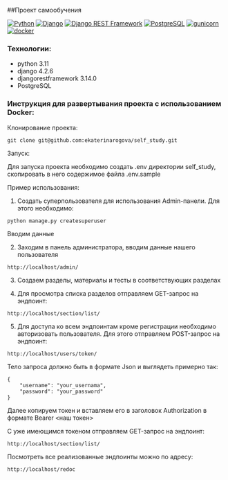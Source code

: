##Проект самообучения

[![Python](https://img.shields.io/badge/-Python-464646?style=flat-square&logo=Python)](https://www.python.org/)
[![Django](https://img.shields.io/badge/-Django-464646?style=flat-square&logo=Django)](https://www.djangoproject.com/)
[![Django REST Framework](https://img.shields.io/badge/-Django%20REST%20Framework-464646?style=flat-square&logo=Django%20REST%20Framework)](https://www.django-rest-framework.org/)
[![PostgreSQL](https://img.shields.io/badge/-PostgreSQL-464646?style=flat-square&logo=PostgreSQL)](https://www.postgresql.org/)
[![gunicorn](https://img.shields.io/badge/-gunicorn-464646?style=flat-square&logo=gunicorn)](https://gunicorn.org/)
[![docker](https://img.shields.io/badge/-Docker-464646?style=flat-square&logo=docker)](https://www.docker.com/)

### Технологии:
- python 3.11
- django 4.2.6
- djangorestframework 3.14.0
- PostgreSQL

### Инструкция для развертывания проекта с использованием Docker:

Клонирование проекта:
```
git clone git@github.com:ekaterinarogova/self_study.git
```
Запуск:

Для запуска проекта необходимо создать .env директории self_study, 
скопировать в него содержимое файла  .env.sample 

Пример использования:

1. Создать суперпользователя для использования Admin-панели.
Для этого необходимо:
```
python manage.py createsuperuser
```
Вводим данные 

2. Заходим в панель администратора, вводим данные нашего пользователя
```
http://localhost/admin/
```
3. Создаем разделы, материалы и тесты в соответствующих разделах

4. Для просмотра списка разделов отправляем GET-запрос на эндпоинт:
```
http://localhost/section/list/
```
5. Для доступа ко всем эндпоинтам кроме регистрации необходимо авторизовать пользователя.
Для этого отправляем POST-запрос на эндпоинт:
```
http://localhost/users/token/
```
Тело запроса должно быть в формате Json и выглядеть примерно так:
```
{
    "username": "your_usernama",
    "password": "your_password"
}
```
Далее копируем токен и вставляем его в заголовок Authorization в формате Bearer <наш токен>

С уже имеющимся токеном отправляем GET-запрос на эндпоинт:
```
http://localhost/section/list/
```

Посмотреть все реализованные эндпоинты можно по адресу:
```
http://localhost/redoc
```